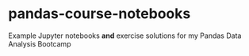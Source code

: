 # pandas-course-notebooks

Example Jupyter notebooks **and** exercise solutions for my Pandas Data Analysis Bootcamp
